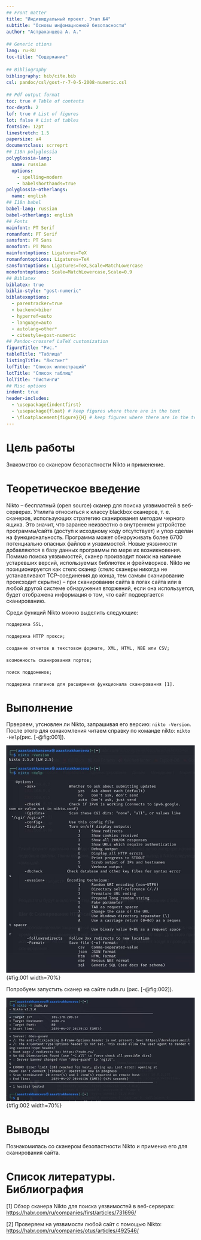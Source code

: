 ```yaml
---
## Front matter
title: "Индивидуальный проект. Этап №4"
subtitle: "Основы инфомационной безопасности"
author: "Астраханцева А. А."

## Generic otions
lang: ru-RU
toc-title: "Содержание"

## Bibliography
bibliography: bib/cite.bib
csl: pandoc/csl/gost-r-7-0-5-2008-numeric.csl

## Pdf output format
toc: true # Table of contents
toc-depth: 2
lof: true # List of figures
lot: false # List of tables
fontsize: 12pt
linestretch: 1.5
papersize: a4
documentclass: scrreprt
## I18n polyglossia
polyglossia-lang:
  name: russian
  options:
	- spelling=modern
	- babelshorthands=true
polyglossia-otherlangs:
  name: english
## I18n babel
babel-lang: russian
babel-otherlangs: english
## Fonts
mainfont: PT Serif
romanfont: PT Serif
sansfont: PT Sans
monofont: PT Mono
mainfontoptions: Ligatures=TeX
romanfontoptions: Ligatures=TeX
sansfontoptions: Ligatures=TeX,Scale=MatchLowercase
monofontoptions: Scale=MatchLowercase,Scale=0.9
## Biblatex
biblatex: true
biblio-style: "gost-numeric"
biblatexoptions:
  - parentracker=true
  - backend=biber
  - hyperref=auto
  - language=auto
  - autolang=other*
  - citestyle=gost-numeric
## Pandoc-crossref LaTeX customization
figureTitle: "Рис."
tableTitle: "Таблица"
listingTitle: "Листинг"
lofTitle: "Список иллюстраций"
lotTitle: "Список таблиц"
lolTitle: "Листинги"
## Misc options
indent: true
header-includes:
  - \usepackage{indentfirst}
  - \usepackage{float} # keep figures where there are in the text
  - \floatplacement{figure}{H} # keep figures where there are in the text
---
```


# Цель работы

Знакомство со сканером безопастности Nikto и применение.

# Теоретическое введение

Nikto – бесплатный (open source) сканер для поиска уязвимостей в веб-серверах. Утилита относиться к классу blackbox сканеров, т. е. сканеров, использующих стратегию сканирования методом черного ящика. Это значит, что заранее неизвестно о внутреннем устройстве программы/сайта (доступ к исходному коду отсутствует) и упор сделан на функциональность. Программа может обнаруживать более 6700 потенциально опасных файлов и уязвимостей. Новые уязвимости добавляются в базу данных программы по мере их возникновения. Помимо поиска уязвимостей, сканер производит поиск на наличие устаревших версий, используемых библиотек и фреймворков. Nikto не позиционируется как стелс сканер (стелс сканеры никогда не устанавливают TCP-соединения до конца, тем самым сканирование происходит скрытно) – при сканировании сайта в логах сайта или в любой другой системе обнаружения вторжений, если она используется, будет отображена информация о том, что сайт подвергается сканированию.

Среди функций Nikto можно выделить следующие:

    поддержка SSL,

    поддержка HTTP прокси;

    создание отчетов в текстовом формате, XML, HTML, NBE или CSV;

    возможность сканирования портов;

    поиск поддоменов;

    поддержка плагинов для расширения функционала сканирования [1].

# Выполнение

Прверяем, утсновлен ли Nikto, запрашивая его версию: `nikto -Version`. После этого для ознакомления читаем справку по команде nikto: `nikto -Help`(рис. [-@fig:001]).

![Провесрка версии и просмотр справки](image/1.jpg){#fig:001 width=70%}

Попробуем запустить сканер на сайте rudn.ru (рис. [-@fig:002]).

![Проверка работы сканера на сайте rudn.ru](image/2.jpg){#fig:002 width=70%}


# Выводы

Познакомилась со сканером безопастности Nikto и примениа его для сканирования сайта.

# Список литературы. Библиография

[1] Обзор сканера Nikto для поиска уязвимостей в веб-серверах: https://habr.com/ru/companies/first/articles/731696/

[2] Проверяем на уязвимости любой сайт с помощью Nikto: https://habr.com/ru/companies/otus/articles/492546/
